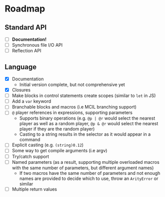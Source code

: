 # Roadmap

## Standard API
 - [ ] **Documentation!**
 - [ ] Synchronous file I/O API
 - [ ] Reflection API

## Language
 - [x] Documentation
   - Initial version complete, but not comprehensive yet
 - [x] Closures
 - [ ] Make blocks in control statements create scopes (similar to `let` in JS)
 - [ ] Add a `var` keyword
 - [ ] Branchable blocks and macros (i.e MCIL branching support)
 - [ ] `@` player references in expressions, supporting parameters
   - Supports binary operations (e.g. `@p | @r` would select the nearest player as well as a random player, `@p & @r` would select the nearest player if they are the random player)
   - Casting to a string results in the selector as it would appear in a command
 - [ ] Explicit casting (e.g. `(string)0.12`)
 - [ ] Some way to get compile arguments (i.e argv)
 - [ ] Try/catch support
 - [ ] Named parameters (as a result, supporting multiple overloaded macros with the same number of parameters, but different argument names)
   - If two macros have the same number of parameters and not enough names are provided to decide which to use, throw an `ArityError` or similar
 - [ ] Multiple return values
